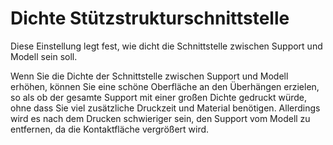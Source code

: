 Dichte Stützstrukturschnittstelle
====
Diese Einstellung legt fest, wie dicht die Schnittstelle zwischen Support und Modell sein soll.

Wenn Sie die Dichte der Schnittstelle zwischen Support und Modell erhöhen, können Sie eine schöne Oberfläche an den Überhängen erzielen, so als ob der gesamte Support mit einer großen Dichte gedruckt würde, ohne dass Sie viel zusätzliche Druckzeit und Material benötigen. Allerdings wird es nach dem Drucken schwieriger sein, den Support vom Modell zu entfernen, da die Kontaktfläche vergrößert wird.
